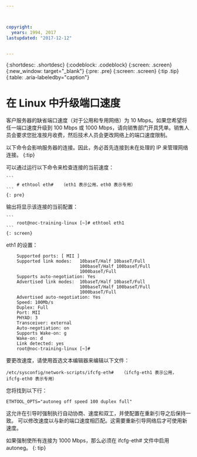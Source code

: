 ```yaml
---



copyright:
  years: 1994, 2017
lastupdated: "2017-12-12"


---
```


{:shortdesc: .shortdesc}
{:codeblock: .codeblock}
{:screen: .screen}
{:new_window: target="_blank"}
{:pre: .pre}
{:screen: .screen}
{:tip .tip}
{:table: .aria-labeledby="caption"}

# 在 Linux 中升级端口速度

客户服务器的缺省端口速度（对于公用和专用网络）为 10 Mbps。如果您希望将任一端口速度升级到 100 Mbps 或 1000 Mbps，请向销售部门开具凭单。销售人员会要求您批准按月收费，然后技术人员会更改网络上的端口速度限制。

以下命令会影响服务器的连接。因此，务必首先连接到未在处理的 IP 来管理网络连接。
{:tip}

可以通过运行以下命令来检查连接的当前速度：

    ```
        # ethtool eth#   （eth1 表示公用，eth0 表示专用）
    ```
    {: pre}

输出将显示该连接的当前配置：

    ```
        root@noc-training-linux [~]# ethtool eth1
    ```
    {: screen}

eth1 的设置：

        Supported ports: [ MII ]
        Supported link modes:   10baseT/Half 10baseT/Full
                                100baseT/Half 100baseT/Full
                                1000baseT/Full
        Supports auto-negotiation: Yes
        Advertised link modes:  10baseT/Half 10baseT/Full
                                100baseT/Half 100baseT/Full
                                1000baseT/Full
        Advertised auto-negotiation: Yes
        Speed: 100Mb/s
        Duplex: Full
        Port: MII
        PHYAD: 3
        Transceiver: external
        Auto-negotiation: on
        Supports Wake-on: g
        Wake-on: d
        Link detected: yes
        root@noc-training-linux [~]#

要更改速度，请使用首选文本编辑器来编辑以下文件：

    /etc/sysconfig/network-scripts/ifcfg-eth#   （ifcfg-eth1 表示公用，ifcfg-eth0 表示专用）

您将找到以下行：

    ETHTOOL_OPTS="autoneg off speed 100 duplex full"

这允许在引导时强制执行自动协商、速度和双工，并使配置在重新引导之后保持一致。
可以修改速度以与新的端口速度相匹配。这需要重新引导网络后才可使用新速度。

如果强制使所有连接为 1000 Mbps，那么必须在 ifcfg-eth# 文件中启用 autoneg。
{: tip}
